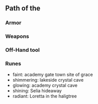 ## Path of the

### Armor

### Weapons

### Off-Hand tool

### Runes
- faint: academy gate town site of grace
- shimmering: lakeside crystal cave
- glowing: academy crystal cave
- shining: Selia hideaway
- radiant: Loretta in the haligtree
